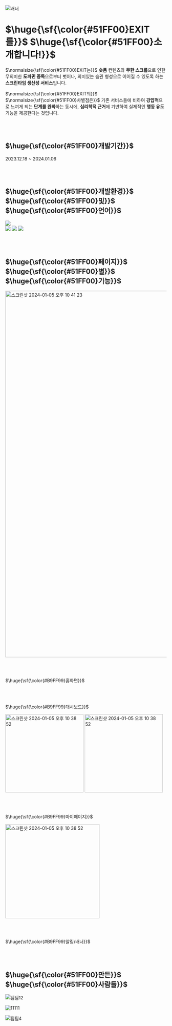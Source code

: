 ![배너](https://github.com/Club-PARD/Sabotage_Client/assets/97924765/0d0fd2c1-4ddd-4254-b945-c2ca5b7471a3)


<h1>$\huge{\sf{\color{#51FF00}EXIT를}}$ $\huge{\sf{\color{#51FF00}소개합니다!}}$</h1>

$\normalsize{\sf{\color{#51FF00}EXIT는}}$
**숏폼** 컨텐츠와 **무한 스크롤**으로 인한 무의미한 **도파민 중독**으로부터 벗어나,
의미있는 습관 형성으로 이어질 수 있도록 하는 **스크린타임 생산성 서비스**입니다.

$\normalsize{\sf{\color{#51FF00}EXIT의}}$ $\normalsize{\sf{\color{#51FF00}차별점은}}$
기존 서비스들에 비하여 **강압적**으로 느끼게 되는 **단계를 완화**하는 동시에,
**심리학적 근거**에 기반하여 실제적인 **행동 유도** 기능을 제공한다는 것입니다.

<br><br>

<h2>$\huge{\sf{\color{#51FF00}개발기간}}$ </h2>
2023.12.18 ~ 2024.01.06

<br><br>

<h2>$\huge{\sf{\color{#51FF00}개발환경}}$ $\huge{\sf{\color{#51FF00}및}}$ $\huge{\sf{\color{#51FF00}언어}}$</h2>
<img src="https://img.shields.io/badge/Swift-white?style=for-the-badge&logo=Swift&logoColor=51FF00">
<div>
  <img src="https://img.shields.io/badge/Github-white?style=for-the-badge&logo=Github&logoColor=51FF00">
  <img src="https://img.shields.io/badge/Notion-white?style=for-the-badge&logo=Notion&logoColor=51FF00">
  <img src="https://img.shields.io/badge/Figma-white?style=for-the-badge&logo=Figma&logoColor=51FF00">
</div>


<br><br>

<h2>$\huge{\sf{\color{#51FF00}페이지}}$ $\huge{\sf{\color{#51FF00}별}}$ $\huge{\sf{\color{#51FF00}기능}}$</h2>
<img width="1144" alt="스크린샷 2024-01-05 오후 10 41 23" src="https://github.com/Club-PARD/Sabotage_Client/assets/97924765/aed2c65f-eefc-4c94-a901-fa8b350dfc85">

<br><br>

$\huge{\sf{\color{#B9FF99}홈화면}}$



<br><br>

$\huge{\sf{\color{#B9FF99}대시보드}}$

<img width="244" alt="스크린샷 2024-01-05 오후 10 38 52" src="https://github.com/Club-PARD/Sabotage_Client/assets/97924765/6d730f66-02ea-47a1-ae36-4aa962ff5576">

<img width="244" alt="스크린샷 2024-01-05 오후 10 38 52" src="https://github.com/Club-PARD/Sabotage_Client/assets/97924765/df71386e-34e4-4d44-b302-9c1831e2ddb9">



<br><br>

$\huge{\sf{\color{#B9FF99}마이페이지}}$

<img width="294" alt="스크린샷 2024-01-05 오후 10 38 52" src="https://github.com/Club-PARD/Sabotage_Client/assets/97924765/1f22bc14-e271-456e-b296-01dbd6b53745">

<br><br>

$\huge{\sf{\color{#B9FF99}알림/배너}}$

<br><br>

<h2>$\huge{\sf{\color{#51FF00}만든}}$ $\huge{\sf{\color{#51FF00}사람들}}$ </h2>

![팀팀12](https://github.com/Club-PARD/Sabotage_Client/assets/97924765/ff41b6f3-d56a-45b4-bd7c-8de77278ac51)

![11111](https://github.com/Club-PARD/Sabotage_Client/assets/97924765/4528d3bd-576f-4231-8dcb-1faae5f578fa)

![팀팀4](https://github.com/Club-PARD/Sabotage_Client/assets/97924765/01050944-cb9c-4486-8a2e-9d7c2bf9ce03)

